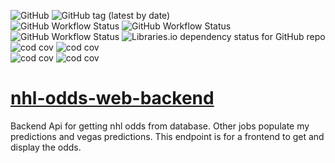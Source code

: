 ![GitHub](https://img.shields.io/github/license/cole-titze/nhl-odds-web-backend?color=brightgreen)
![GitHub tag (latest by date)](https://img.shields.io/github/v/tag/cole-titze/nhl-odds-web-backend?label=Release)
\
![GitHub Workflow Status](https://img.shields.io/github/actions/workflow/status/cole-titze/nhl-odds-web-backend/build.yml?label=Build)
![GitHub Workflow Status](https://img.shields.io/github/actions/workflow/status/cole-titze/nhl-odds-web-backend/test.yml?label=Tests)
![GitHub Workflow Status](https://img.shields.io/github/actions/workflow/status/cole-titze/nhl-odds-web-backend/docker-publish.yml?label=Docker%20Publish)
![Libraries.io dependency status for GitHub repo](https://img.shields.io/librariesio/github/cole-titze/nhl-odds-web-backend?label=Dependencies)
\
![cod cov](https://nhlblobstorage.blob.core.windows.net/repobadges/nhlOddsWebBackedBusinessLogicBadge.svg)
![cod cov](https://nhlblobstorage.blob.core.windows.net/repobadges/nhlOddsWebBackedEntitiesBadge.svg)
\
![cod cov](https://nhlblobstorage.blob.core.windows.net/repobadges/nhlOddsWebBackedWebApiBadge.svg)
![cod cov](https://nhlblobstorage.blob.core.windows.net/repobadges/nhlOddsWebBackedDataAccessBadge.svg)

# [nhl-odds-web-backend](https://github.com/cole-titze/nhl-odds-web-backend/wiki/Nhl-Odds-Web-Backend)
Backend Api for getting nhl odds from database. Other jobs populate my predictions and vegas predictions. This endpoint is for a frontend to get and display the odds.
